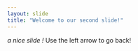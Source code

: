```yaml
---
layout: slide
title: "Welcome to our second slide!"
---
```

*a nice slide !*
Use the left arrow to go back!
